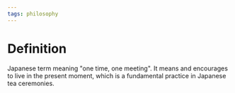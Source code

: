 ```yaml
---
tags: philosophy
---
```


# Definition

Japanese term meaning "one time, one meeting". It means and encourages to live in the present moment, which is a fundamental practice in Japanese tea ceremonies.